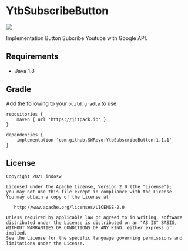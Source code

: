 # YtbSubscribeButton
[![](https://jitpack.io/v/SWRevo/YtbSubscribeButton.svg)](https://jitpack.io/#SWRevo/YtbSubscribeButton)

Implementation Button Subcribe Youtube with Google API.

## Requirements

- Java 1.8

## Gradle

Add the following to your `build.gradle` to use:
```
repositories {
    maven { url 'https://jitpack.io' }
}

dependencies {
    implementation 'com.github.SWRevo:YtbSubscribeButton:1.1.1'
}
```

## License

    Copyright 2021 indosw

    Licensed under the Apache License, Version 2.0 (the "License");
    you may not use this file except in compliance with the License.
    You may obtain a copy of the License at

       http://www.apache.org/licenses/LICENSE-2.0

    Unless required by applicable law or agreed to in writing, software
    distributed under the License is distributed on an "AS IS" BASIS,
    WITHOUT WARRANTIES OR CONDITIONS OF ANY KIND, either express or implied.
    See the License for the specific language governing permissions and
    limitations under the License.
